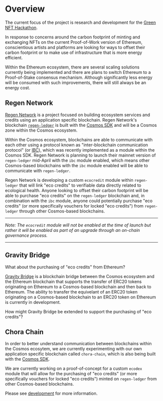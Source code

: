 # Overview

The current focus of the project is research and development for the [Green NFT Hackathon](https://gitcoin.co/hackathon/green-nft/onboard).

In response to concerns around the carbon footprint of minting and exchanging NFTs on the current Proof-of-Work version of Ethereum, conscientious artists and platforms are looking for ways to offset their carbon footprint or to make use of infrastructure that is more energy efficient.

Within the Ethereum ecosystem, there are several scaling solutions currently being implemented and there are plans to switch Ethereum to a Proof-of-Stake consensus mechanism. Although significantly less energy will be consumed with such improvements, there will still always be an energy cost.

## Regen Network

[Regen Network](https://www.regen.network/) is a project focused on building ecosystem services and credits using an application specific blockchain. Regen Network's blockchain [`regen-ledger`](https://github.com/regen-network/regen-ledger) is built with the [Cosmos SDK](https://github.com/cosmos/cosmos-sdk) and will be a Cosmos zone within the Cosmos ecosystem.

Within the Cosmos ecosystem, blockchains are able to communicate with each other using a protocol known as "inter-blockchain communication protocol" (or [IBC](https://ibcprotocol.org/)), which was recently implemented as a module within the Cosmos SDK. Regen Network is planning to launch their mainnet version of `regen-ledger` mid-April with the `ibc` module enabled, which means other Cosmos-based blockchains with the `ibc` module enabled will be able to communicate with `regen-ledger`.

Regen Network is developing a custom `ecocredit` module within `regen-ledger` that will link "eco credits" to verifiable data directly related to ecological health. Anyone looking to offset their carbon footprint will be able to purchase "eco credits" on the `regen-ledger` blockchain and, in combination with the `ibc` module, anyone could potentially purchase "eco credits" (or more specifically vouchers for locked "eco credits") from `regen-ledger` through other Cosmos-based blockchains.

---

*Note: The `ecocredit` module will not be enabled at the time of launch but rather it will be enabled as part of an upgrade through an on-chain governance process.*

---

## Gravity Bridge

What about the purchasing of "eco credits" from Ethereum?

[Gravity Bridge](https://github.com/cosmos/gravity-bridge) is a blockchain bridge between the Cosmos ecosystem and the Ethereum blockchain that supports the transfer of ERC20 tokens originating on Ethereum to a Cosmos-based blockchain and then back to Ethereum. The ability to transfer the equivelant of an ERC20 token originating on a Cosmos-based blockchain to an ERC20 token on Ethereum is currently in development.

How might Gravity Bridge be extended to support the purchasing of "eco credits"?

## Chora Chain

In order to better understand communication between blockchains within the Cosmos ecosytem, we are currently experimenting with our own application specific blockchain called `chora-chain`, which is also being built with the [Cosmos SDK](https://github.com/cosmos/cosmos-sdk).

We are currently working on a proof-of-concept for a custom `ecodex` module that will allow for the purchasing of "eco credits" (or more specifically vouchers for locked "eco credits") minted on `regen-ledger` from other Cosmos-based blockchains.

Please see [development](/development) for more information.

